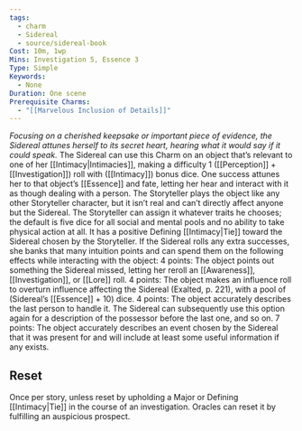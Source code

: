 ```yaml
---
tags:
  - charm
  - Sidereal
  - source/sidereal-book
Cost: 10m, 1wp
Mins: Investigation 5, Essence 3
Type: Simple
Keywords:
  - None
Duration: One scene
Prerequisite Charms:
  - "[[Marvelous Inclusion of Details]]"
---
```

*Focusing on a cherished keepsake or important piece of evidence, the Sidereal attunes herself to its secret heart, hearing what it would say if it could speak.*
The Sidereal can use this Charm on an object that’s relevant to one of her [[Intimacy|Intimacies]], making a difficulty 1 ([[Perception]] + [[Investigation]]) roll with ([[Intimacy]]) bonus dice. One success attunes her to that object’s [[Essence]] and fate, letting her hear and interact with it as though dealing with a person. The Storyteller plays the object like any other Storyteller character, but it isn’t real and can’t directly affect anyone but the Sidereal. The Storyteller can assign it whatever traits he chooses; the default is five dice for all social and mental pools and no ability to take physical action at all. It has a positive Defining [[Intimacy|Tie]] toward the Sidereal chosen by the Storyteller. If the Sidereal rolls any extra successes, she banks that many intuition points and can spend them on the following effects while interacting with the object: 4 points: The object points out something the Sidereal missed, letting her reroll an [[Awareness]], [[Investigation]], or [[Lore]] roll. 4 points: The object makes an influence roll to overturn influence affecting the Sidereal (Exalted, p. 221), with a pool of (Sidereal’s [[Essence]] + 10) dice. 4 points: The object accurately describes the last person to handle it. The Sidereal can subsequently use this option again for a description of the possessor before the last one, and so on. 7 points: The object accurately describes an event chosen by the Sidereal that it was present for and will include at least some useful information if any exists. 
## Reset
Once per story, unless reset by upholding a Major or Defining [[Intimacy|Tie]] in the course of an investigation. Oracles can reset it by fulfilling an auspicious prospect.